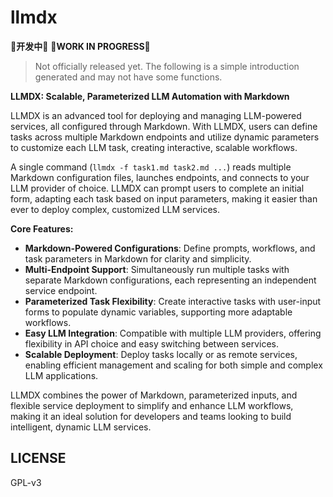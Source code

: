 # llmdx

**🚧开发中🚧**
**🚧WORK IN PROGRESS🚧**
> Not officially released yet. The following is a simple introduction generated and may not have some functions.

**LLMDX: Scalable, Parameterized LLM Automation with Markdown**

LLMDX is an advanced tool for deploying and managing LLM-powered services, all configured through Markdown. With LLMDX, users can define tasks across multiple Markdown endpoints and utilize dynamic parameters to customize each LLM task, creating interactive, scalable workflows.

A single command (`llmdx -f task1.md task2.md ...`) reads multiple Markdown configuration files, launches endpoints, and connects to your LLM provider of choice. LLMDX can prompt users to complete an initial form, adapting each task based on input parameters, making it easier than ever to deploy complex, customized LLM services.

**Core Features:**
- **Markdown-Powered Configurations**: Define prompts, workflows, and task parameters in Markdown for clarity and simplicity.
- **Multi-Endpoint Support**: Simultaneously run multiple tasks with separate Markdown configurations, each representing an independent service endpoint.
- **Parameterized Task Flexibility**: Create interactive tasks with user-input forms to populate dynamic variables, supporting more adaptable workflows.
- **Easy LLM Integration**: Compatible with multiple LLM providers, offering flexibility in API choice and easy switching between services.
- **Scalable Deployment**: Deploy tasks locally or as remote services, enabling efficient management and scaling for both simple and complex LLM applications.

LLMDX combines the power of Markdown, parameterized inputs, and flexible service deployment to simplify and enhance LLM workflows, making it an ideal solution for developers and teams looking to build intelligent, dynamic LLM services.

## LICENSE
GPL-v3
